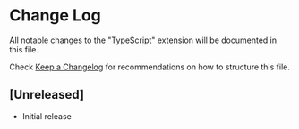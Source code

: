 # Change Log

All notable changes to the "TypeScript" extension will be documented in this file.

Check [Keep a Changelog](http://keepachangelog.com/) for recommendations on how to structure this file.

## [Unreleased]

- Initial release